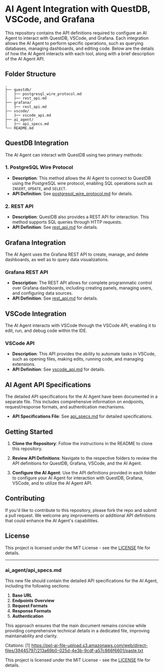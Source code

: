 # AI Agent Integration with QuestDB, VSCode, and Grafana

This repository contains the API definitions required to configure an AI Agent to interact with QuestDB, VSCode, and Grafana. Each integration allows the AI Agent to perform specific operations, such as querying databases, managing dashboards, and editing code. Below are the details of how the AI Agent interacts with each tool, along with a brief description of the AI Agent API.

## Folder Structure
```
.
├── questdb/
│   ├── postgresql_wire_protocol.md
│   ├── rest_api.md
├── grafana/
│   ├── rest_api.md
├── vscode/
│   ├── vscode_api.md
├── ai_agent/
│   ├── api_specs.md
└── README.md
```

## QuestDB Integration

The AI Agent can interact with QuestDB using two primary methods:

### 1. PostgreSQL Wire Protocol
- **Description**: This method allows the AI Agent to connect to QuestDB using the PostgreSQL wire protocol, enabling SQL operations such as `INSERT`, `UPDATE`, and `SELECT`.
- **API Definition**: See [postgresql_wire_protocol.md](./questdb/postgresql_wire_protocol.md) for details.

### 2. REST API
- **Description**: QuestDB also provides a REST API for interaction. This method supports SQL queries through HTTP requests.
- **API Definition**: See [rest_api.md](./questdb/rest_api.md) for details.

## Grafana Integration

The AI Agent uses the Grafana REST API to create, manage, and delete dashboards, as well as to query data visualizations.

### Grafana REST API
- **Description**: The REST API allows for complete programmatic control over Grafana dashboards, including creating panels, managing users, and configuring data sources.
- **API Definition**: See [rest_api.md](./grafana/rest_api.md) for details.

## VSCode Integration

The AI Agent interacts with VSCode through the VSCode API, enabling it to edit, run, and debug code within the IDE.

### VSCode API
- **Description**: This API provides the ability to automate tasks in VSCode, such as opening files, making edits, running code, and managing extensions.
- **API Definition**: See [vscode_api.md](./vscode/vscode_api.md) for details.

## AI Agent API Specifications

The detailed API specifications for the AI Agent have been documented in a separate file. This includes comprehensive information on endpoints, request/response formats, and authentication mechanisms.

- **API Specifications File**: See [api_specs.md](./ai_agent/api_specs.md) for detailed specifications.

## Getting Started

1. **Clone the Repository**:
   Follow the instructions in the README to clone this repository.

2. **Review API Definitions**:
   Navigate to the respective folders to review the API definitions for QuestDB, Grafana, VSCode, and the AI Agent.

3. **Configure the AI Agent**:
   Use the API definitions provided in each folder to configure your AI Agent for interaction with QuestDB, Grafana, VSCode, and to utilize the AI Agent API.

## Contributing

If you'd like to contribute to this repository, please fork the repo and submit a pull request. We welcome any improvements or additional API definitions that could enhance the AI Agent's capabilities.

## License

This project is licensed under the MIT License - see the [LICENSE](../../LICENSE) file for details.

---

### ai_agent/api_specs.md

This new file should contain the detailed API specifications for the AI Agent, including the following sections:

1. **Base URL**
2. **Endpoints Overview**
3. **Request Formats**
4. **Response Formats**
5. **Authentication**

This approach ensures that the main document remains concise while providing comprehensive technical details in a dedicated file, improving maintainability and clarity.

Citations:
[1] https://ppl-ai-file-upload.s3.amazonaws.com/web/direct-files/39445797/213a69b0-025d-4e3b-9cdf-a57c866f6601/paste.txt




This project is licensed under the MIT License - see the [LICENSE](../../LICENSE) file for details.

